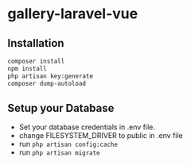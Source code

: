 # gallery-laravel-vue

## Installation
```sh
composer install
npm install
php artisan key:generate
composer dump-autoload
```

## Setup your Database
- Set your database credentials in .env file.
- change FILESYSTEM_DRIVER to public in .env file
- run ```php artisan config:cache ```
- run ```php artisan migrate ```